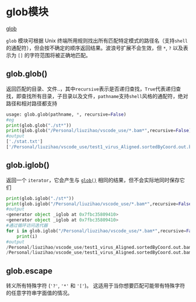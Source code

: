 # glob模块

[glob](https://docs.python.org/zh-cn/3/library/glob.html#module-glob)

`glob` 模块可根据 Unix 终端所用规则找出所有匹配特定模式的路径名（支持`shell`的通配符），但会按不确定的顺序返回结果。波浪号扩展不会生效，但 `*`, `?` 以及表示为 `[]` 的字符范围将被正确地匹配。

## glob.glob()

返回匹配的目录、文件..，其中`recursive`表示是否递归查找，`True`代表递归查找，即查找所有目录，子目录以及文件，`pathname`支持`shell`风格的通配符，绝对路径和相对路径都支持

```python
usage: glob.glob(pathname, *, recursive=False)
#eg
print(glob.glob("./st*"))
print(glob.glob("/Personal/liuzihao/vscode_use/*.bam*",recursive=False))
#output
['./stat.txt']
['/Personal/liuzihao/vscode_use/test1_virus_Aligned.sortedByCoord.out.bam.bai', '/Personal/liuzihao/vscode_use/test1_virus_Aligned.sortedByCoord.out.bam']
```

## glob.iglob()

返回一个 `iterator`，它会产生与 [`glob()`](https://docs.python.org/zh-cn/3/library/glob.html#module-glob) 相同的结果，但不会实际地同时保存它们

```python
print(glob.iglob("./st*"))
print(glob.iglob("/Personal/liuzihao/vscode_use/*.bam*",recursive=False))
#output
<generator object _iglob at 0x7fbc35809410>
<generator object _iglob at 0x7fbc35809410>
#通过循环访问迭代器
for i in glob.iglob("/Personal/liuzihao/vscode_use/*.bam*",recursive=False):
    print(i)
#output
/Personal/liuzihao/vscode_use/test1_virus_Aligned.sortedByCoord.out.bam.bai
/Personal/liuzihao/vscode_use/test1_virus_Aligned.sortedByCoord.out.bam
```

## glob.escape

转义所有特殊字符 (`'?'`, `'*'` 和 `'['`)。 这适用于当你想要匹配可能带有特殊字符的任意字符串字面值的情况。

